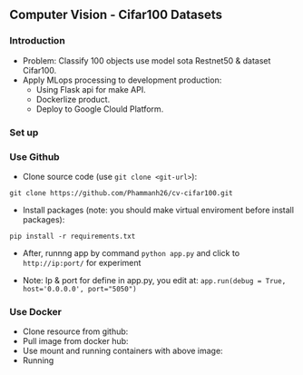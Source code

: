 ## Computer Vision - Cifar100 Datasets
### Introduction
- Problem: Classify 100 objects use model sota Restnet50 & dataset Cifar100.
- Apply MLops processing to development production:
    + Using Flask api for make API.
    + Dockerlize product.
    + Deploy to Google Clould Platform.
### Set up 
### Use Github
- Clone source code (use `git clone <git-url>`):
```
git clone https://github.com/Phammanh26/cv-cifar100.git
```
- Install packages (note: you should make virtual enviroment before install packages):
```
pip install -r requirements.txt
```
- After, runnng app by command `python app.py` and click to `http://ip:port/` for experiment
+ Note: Ip & port for define in app.py, you edit at:  `app.run(debug = True, host='0.0.0.0', port="5050")`
### Use Docker
- Clone resource from github:
- Pull image from docker hub:
- Use mount and running containers with above image:
- Running